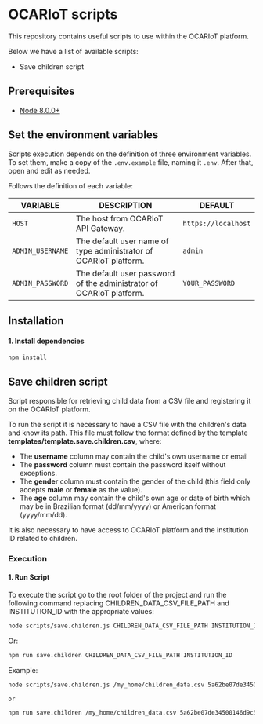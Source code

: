 # OCARIoT scripts
This repository contains useful scripts to use within the OCARIoT platform.

Below we have a list of available scripts:

- Save children script

## Prerequisites
- [Node 8.0.0+](https://nodejs.org/en/download/)


## Set the environment variables
Scripts execution depends on the definition of three environment variables. To set them, make a copy of the `.env.example` file, naming it `.env`. After that, open and edit as needed.

Follows the definition of each variable:

| VARIABLE | DESCRIPTION  | DEFAULT |
|-----|-----|-----|
| `HOST` | The host from OCARIoT API Gateway.  | `https://localhost` |
| `ADMIN_USERNAME` | The default user name of type administrator of OCARIoT platform.| `admin` |
| `ADMIN_PASSWORD` | The default user password of the administrator of OCARIoT platform.  | `YOUR_PASSWORD` |


## Installation
#### 1. Install dependencies
```sh  
npm install    
```


## Save children script
Script responsible for retrieving child data from a CSV file and registering it on the OCARIoT platform.

To run the script it is necessary to have a CSV file with the children's data and know its path. This file must follow the format defined by the template **templates/template.save.children.csv**, where:

- The **username** column may contain the child's own username or email
- The **password** column must contain the password itself without exceptions.
- The **gender** column must contain the gender of the child (this field only accepts **male** or **female** as the value).
- The **age** column may contain the child's own age or date of birth which may be in Brazilian format (dd/mm/yyyy) or American format (yyyy/mm/dd).

It is also necessary to have access to OCARIoT platform and the institution ID related to children.


### Execution
#### 1. Run Script
To execute the script go to the root folder of the project and run the following command replacing CHILDREN_DATA_CSV_FILE_PATH and INSTITUTION_ID with the appropriate values:
```sh  
node scripts/save.children.js CHILDREN_DATA_CSV_FILE_PATH INSTITUTION_ID    
```

Or:
```sh  
npm run save.children CHILDREN_DATA_CSV_FILE_PATH INSTITUTION_ID 
```

Example:
```sh  
node scripts/save.children.js /my_home/children_data.csv 5a62be07de34500146d9c544 

or

npm run save.children /my_home/children_data.csv 5a62be07de34500146d9c544
```

